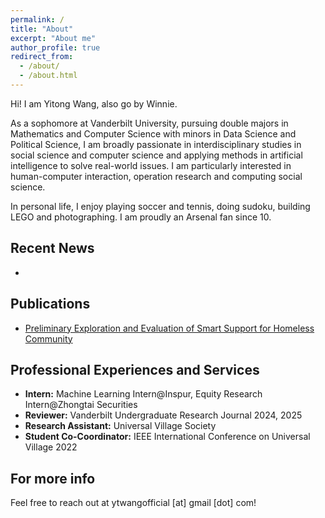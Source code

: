 ```yaml
---
permalink: /
title: "About"
excerpt: "About me"
author_profile: true
redirect_from: 
  - /about/
  - /about.html
---
```

Hi! I am Yitong Wang, also go by Winnie.

As a sophomore at Vanderbilt University, pursuing double majors in Mathematics and Computer Science with minors in Data Science and Political Science, I am broadly passionate in interdisciplinary studies in social science and computer science and applying methods in artificial intelligence to solve real-world issues. I am particularly interested in human-computer interaction, operation research and computing social science. 

In personal life, I enjoy playing soccer and tennis, doing sudoku, building LEGO and photographing. I am proudly an Arsenal fan since 10.



Recent News
------
* 


Publications
------
* [Preliminary Exploration and Evaluation of Smart Support for Homeless Community](https://ieeexplore.ieee.org/abstract/document/10185514) 



Professional Experiences and Services
------
* **Intern:** Machine Learning Intern@Inspur, Equity Research Intern@Zhongtai Securities
* **Reviewer:** Vanderbilt Undergraduate Research Journal 2024, 2025
* **Research Assistant:** Universal Village Society
* **Student Co-Coordinator:** IEEE International Conference on Universal Village 2022


For more info
------
Feel free to reach out at ytwangofficial [at] gmail [dot] com!
